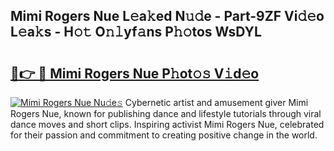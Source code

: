## Mimi Rogers Nue L𝚎a𝚔ed N𝚞𝚍e - Part-9ZF Vi𝚍𝚎o L𝚎a𝚔s - H𝚘𝚝 O𝚗𝚕yf𝚊ns P𝚑𝚘tos WsDYL

# <h2><a href="http://kf6bvt.oniu.top/?m=Mimi+Rogers+Nue">🔗👉 🔴 Mimi Rogers Nue P𝚑ot𝚘𝚜 V𝚒d𝚎o</a></h2>

[![Mimi Rogers Nue Nu𝚍e𝚜](https://i.imgur.com/0qMVB7G.gif)](http://kf6bvt.oniu.top/?m=Mimi+Rogers+Nue)
Cybernetic artist and amusement giver Mimi Rogers Nue, known for publishing dance and lifestyle tutorials through viral dance moves and short clips. Inspiring activist Mimi Rogers Nue, celebrated for their passion and commitment to creating positive change in the world.  
